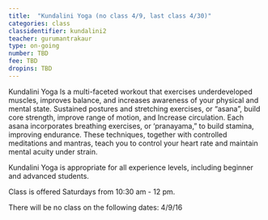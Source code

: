 ```yaml
---
title:  "Kundalini Yoga (no class 4/9, last class 4/30)"
categories: class
classidentifier: kundalini2
teacher: gurumantrakaur
type: on-going
number: TBD
fee: TBD
dropins: TBD
---
```

Kundalini Yoga ls a multi-faceted workout that exercises underdeveloped
muscles, improves balance, and increases awareness of your physical and
mental state. Sustained postures and stretching exercises, or “asana”,
build core strength, improve range of motion, and Increase circulation.
Each asana incorporates breathing exercises, or ‘pranayama,” to build
stamina, improving endurance. These techniques, together with controlled
meditations and mantras, teach you to control your heart rate and maintain
mental acuity under strain.

Kundalini Yoga is appropriate for all experience levels, including beginner and advanced students.

Class is offered Saturdays from 10:30 am - 12 pm.

There will be no class on the following dates: 4/9/16
